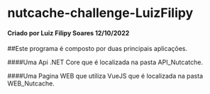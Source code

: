 # nutcache-challenge-LuizFilipy


#### Criado por Luiz Filipy Soares 12/10/2022


##Este programa é composto por duas principais aplicações.

####Uma Api .NET Core que é localizada na pasta API_Nutcatche.

####Uma Pagina WEB que utiliza VueJS que é localizada na pasta WEB_Nutcache.

